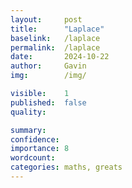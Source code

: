 ```yaml
---
layout:     post
title:      "Laplace"
baselink:   /laplace
permalink:  /laplace
date:       2024-10-22
author:     Gavin   
img:        /img/

visible:    1
published:  false
quality:    

summary:    
confidence: 
importance: 8
wordcount:  
categories: maths, greats
---
```

